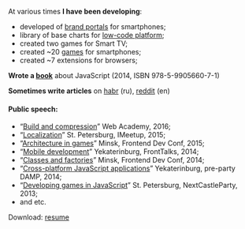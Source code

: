 At various times **I have been developing**:
- developed of [brand portals](https://bakhirev.pro/demo/portfolio/mobile.png) for smartphones;
- library of base charts for [low-code platform](https://bakhirev.pro/demo/portfolio/pleeco.png);
- сreated two games for Smart TV;
- сreated ~20 [games](https://bakhirev.pro/demo/portfolio/games.png) for smartphones;
- сreated ~7 extensions for browsers;

**Wrote a [book](https://github.com/MikhalevValentin/JavaScript_Books/blob/master/%D0%A1%D1%8E%D1%80%D1%80%D0%B5%D0%B0%D0%BB%D0%B8%D0%B7%D0%BC%20%D0%BD%D0%B0%20JavaScript(2014%2C%20%D0%90.%20%D0%91%D0%B0%D1%85%D0%B8%D1%80%D0%B5%D0%B2).pdf)** about JavaScript (2014, ISBN 978-5-9905660-7-1)

**Sometimes write articles** on [habr](https://habr.com/ru/users/bakhirev/) (ru), [reddit](https://www.reddit.com/r/ITManagers/comments/1e5k291/the_visualization_and_analysis_of_git_commit/) (en)

#### Public speech:
- “[Build and compression](https://www.youtube.com/watch?v=sUb6CDDfN2o)” Web Academy, 2016;
- “[Localization](https://www.youtube.com/watch?v=2J4jZSVsZks)” St. Petersburg, IMeetup, 2015;
- “[Architecture in games](https://www.youtube.com/watch?v=I1CHink09Ig)” Minsk, Frontend Dev Conf, 2015;
- “[Mobile development](https://www.youtube.com/watch?v=b0r1b_hpkdA)” Yekaterinburg, FrontTalks, 2014;
- “[Classes and factories](https://www.youtube.com/watch?v=kj5VGQrusXI)” Minsk, Frontend Dev Conf, 2014;
- “[Cross-platform JavaScript applications](https://www.youtube.com/watch?v=Pfn4cw6hyc4)” Yekaterinburg, pre-party DAMP, 2014;
- “[Developing games in JavaScript](https://www.youtube.com/watch?v=G5l_uQXbukw)” St. Petersburg, NextCastleParty, 2013;
- and etc.

Download: [resume](https://bakhirev.pro/demo/portfolio/index.pdf)